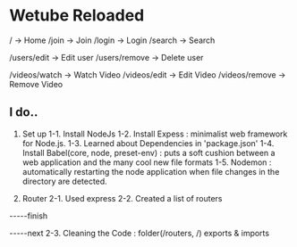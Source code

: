 # Wetube Reloaded

/ -> Home
/join -> Join
/login -> Login
/search -> Search

/users/edit -> Edit user
/users/remove -> Delete user

/videos/watch -> Watch Video
/videos/edit -> Edit Video
/videos/remove -> Remove Video





## I do..

1. Set up
1-1. Install NodeJs
1-2. Install Expess : minimalist web framework for Node.js.
1-3. Learned about Dependencies in 'package.json'
1-4. Install Babel(core, node, preset-env) : puts a soft cushion between a web application and the many cool new file formats
1-5. Nodemon : automatically restarting the node application when file changes in the directory are detected.

2. Router
2-1. Used express
2-2. Created a list of routers

-----finish


-----next
2-3. Cleaning the Code : folder(/routers, /)
     exports & imports